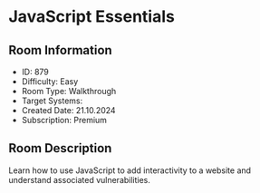 ﻿# JavaScript Essentials

## Room Information
- ID: 879
- Difficulty: Easy
- Room Type: Walkthrough
- Target Systems: 
- Created Date: 21.10.2024
- Subscription: Premium

## Room Description
Learn how to use JavaScript to add interactivity to a website and understand associated vulnerabilities.
